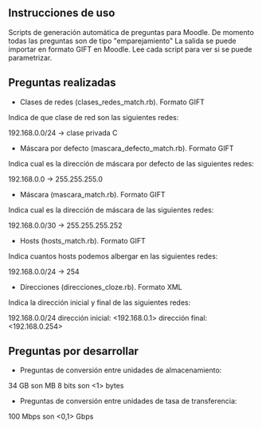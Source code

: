 Instrucciones de uso
--------------------
Scripts de generación automática de preguntas para Moodle.
De momento todas las preguntas son de tipo "emparejamiento"
La salida se puede importar en formato GIFT en Moodle.
Lee cada script para ver si se puede parametrizar.

Preguntas realizadas
--------------------
* Clases de redes (clases_redes_match.rb). Formato GIFT

Indica de que clase de red son las siguientes redes:

192.168.0.0/24 -> clase privada C

* Máscara por defecto (mascara_defecto_match.rb). Formato GIFT

Indica cual es la dirección de máscara por defecto de las siguientes redes:

192.168.0.0 -> 255.255.255.0

* Máscara (mascara_match.rb). Formato GIFT

Indica cual es la dirección de máscara de las siguientes redes:

192.168.0.0/30 -> 255.255.255.252

* Hosts (hosts_match.rb). Formato GIFT

Indica cuantos hosts podemos albergar en las siguientes redes:

192.168.0.0/24 -> 254

* Direcciones (direcciones_cloze.rb). Formato XML

Indica la dirección inicial y final de las siguientes redes:

192.168.0.0/24 dirección inicial: <192.168.0.1>  dirección final: <192.168.0.254>



Preguntas por desarrollar
-------------------------
* Preguntas de conversión entre unidades de almacenamiento:

34 GB son <X> MB
8 bits son <1> bytes


* Preguntas de conversión entre unidades de tasa de transferencia:

100 Mbps son <0,1> Gbps
